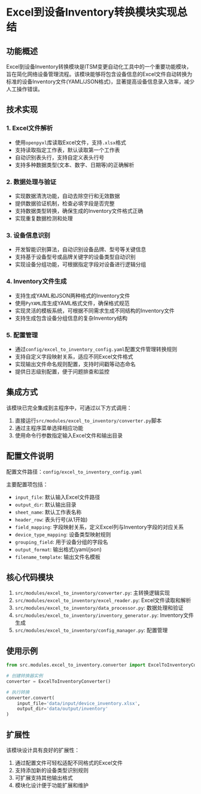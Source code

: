 # Excel到设备Inventory转换模块实现总结

## 功能概述

Excel到设备Inventory转换模块是ITSM变更自动化工具中的一个重要功能模块，旨在简化网络设备管理流程。该模块能够将包含设备信息的Excel文件自动转换为标准的设备Inventory文件(YAML/JSON格式)，显著提高设备信息录入效率，减少人工操作错误。

## 技术实现

### 1. Excel文件解析
- 使用`openpyxl`库读取Excel文件，支持`.xlsx`格式
- 支持读取指定工作表，默认读取第一个工作表
- 自动识别表头行，支持自定义表头行号
- 支持多种数据类型(文本、数字、日期等)的正确解析

### 2. 数据处理与验证
- 实现数据清洗功能，自动去除空行和无效数据
- 提供数据验证机制，检查必填字段是否完整
- 支持数据类型转换，确保生成的Inventory文件格式正确
- 实现重复数据检测和处理

### 3. 设备信息识别
- 开发智能识别算法，自动识别设备品牌、型号等关键信息
- 支持基于设备型号或品牌关键字的设备类型自动识别
- 实现设备分组功能，可根据指定字段对设备进行逻辑分组

### 4. Inventory文件生成
- 支持生成YAML和JSON两种格式的Inventory文件
- 使用`PyYAML`库生成YAML格式文件，确保格式规范
- 实现灵活的模板系统，可根据不同需求生成不同结构的Inventory文件
- 支持生成包含设备分组信息的复杂Inventory结构

### 5. 配置管理
- 通过`config/excel_to_inventory_config.yaml`配置文件管理转换规则
- 支持自定义字段映射关系，适应不同Excel文件格式
- 实现输出文件命名规则配置，支持时间戳等动态命名
- 提供日志级别配置，便于问题排查和监控

## 集成方式

该模块已完全集成到主程序中，可通过以下方式调用：
1. 直接运行`src/modules/excel_to_inventory/converter.py`脚本
2. 通过主程序菜单选择相应功能
3. 使用命令行参数指定输入Excel文件和输出目录

## 配置文件说明

配置文件路径：`config/excel_to_inventory_config.yaml`

主要配置项包括：
- `input_file`: 默认输入Excel文件路径
- `output_dir`: 默认输出目录
- `sheet_name`: 默认工作表名称
- `header_row`: 表头行号(从1开始)
- `field_mapping`: 字段映射关系，定义Excel列与Inventory字段的对应关系
- `device_type_mapping`: 设备类型映射规则
- `grouping_field`: 用于设备分组的字段名
- `output_format`: 输出格式(yaml/json)
- `filename_template`: 输出文件名模板

## 核心代码模块

1. `src/modules/excel_to_inventory/converter.py`: 主转换逻辑实现
2. `src/modules/excel_to_inventory/excel_reader.py`: Excel文件读取和解析
3. `src/modules/excel_to_inventory/data_processor.py`: 数据处理和验证
4. `src/modules/excel_to_inventory/inventory_generator.py`: Inventory文件生成
5. `src/modules/excel_to_inventory/config_manager.py`: 配置管理

## 使用示例

```python
from src.modules.excel_to_inventory.converter import ExcelToInventoryConverter

# 创建转换器实例
converter = ExcelToInventoryConverter()

# 执行转换
converter.convert(
    input_file='data/input/device_inventory.xlsx',
    output_dir='data/output/inventory'
)
```

## 扩展性

该模块设计具有良好的扩展性：
1. 通过配置文件可轻松适配不同格式的Excel文件
2. 支持添加新的设备类型识别规则
3. 可扩展支持其他输出格式
4. 模块化设计便于功能扩展和维护